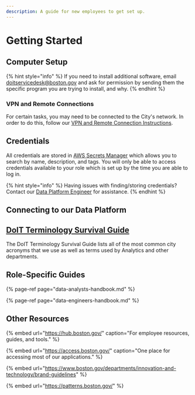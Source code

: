 ```yaml
---
description: A guide for new employees to get set up.
---
```


# Getting Started

## Computer Setup

{% hint style="info" %}
If you need to install additional software, email [doitservicedesk@boston.gov](mailto:doitservicedesk@boston.gov) and ask for permission by sending them the specific program you are trying to install, and why.
{% endhint %}

### VPN and Remote Connections

For certain tasks, you may need to be connected to the City's network. In order to do this, follow our [VPN and Remote Connection Instructions](https://docs.google.com/document/d/1PRT5CnT9ugjEDVzB43GHc0YT3HWcOobQHpMybkqdFfE/edit#).

## Credentials

All credentials are stored in [AWS Secrets Manager](https://console.aws.amazon.com/secretsmanager/home?region=us-east-1#/listSecrets) which allows you to search by name, description, and tags. You will only be able to access credentials available to your role which is set up by the time you are able to log in.

{% hint style="info" %}
Having issues with finding/storing credentials? Contact our [Data Platform Engineer](../../team/employee-directory.md#data-engineering) for assistance.
{% endhint %}

## Connecting to our Data Platform

## [DoIT Terminology Survival Guide](https://drive.google.com/file/d/0B_9uYLGuZscpNUlHZWZoLVNUb0h2U0E2UUhMX2F4Yms2enpr/view)

The DoIT Terminology Survival Guide lists all of the most common city acronyms that we use as well as terms used by Analytics and other departments.

## Role-Specific Guides

{% page-ref page="data-analysts-handbook.md" %}

{% page-ref page="data-engineers-handbook.md" %}

## Other Resources

{% embed url="https://hub.boston.gov/" caption="For employee resources, guides, and tools." %}

{% embed url="https://access.boston.gov/" caption="One place for accessing most of our applications." %}

{% embed url="https://www.boston.gov/departments/innovation-and-technology/brand-guidelines" %}

{% embed url="https://patterns.boston.gov/" %}

